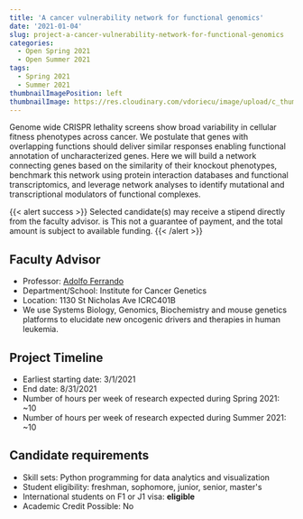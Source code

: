 ```yaml
---
title: 'A cancer vulnerability network for functional genomics'
date: '2021-01-04'
slug: project-a-cancer-vulnerability-network-for-functional-genomics
categories:
  - Open Spring 2021
  - Open Summer 2021
tags:
  - Spring 2021
  - Summer 2021
thumbnailImagePosition: left
thumbnailImage: https://res.cloudinary.com/vdoriecu/image/upload/c_thumb,w_200,g_face/v1579110178/construction_c6dqbd.png
---
```

Genome wide CRISPR lethality screens show broad variability in cellular fitness phenotypes across cancer. We postulate that genes with overlapping functions should deliver similar responses enabling functional annotation of uncharacterized genes. Here we will build a network connecting genes based on the similarity of their knockout phenotypes, benchmark this network using protein interaction databases and functional  transcriptomics, and leverage network analyses to identify mutational and transcriptional modulators of functional complexes.

<!--more-->

{{< alert success >}}
Selected candidate(s) may receive a stipend directly from the faculty advisor. is This not a guarantee of payment, and the total amount is subject to available funding.
{{< /alert >}}

## Faculty Advisor
+ Professor: [Adolfo Ferrando](http://ferrandolab.org/)
+ Department/School: Institute for Cancer Genetics
+ Location: 1130 St Nicholas Ave ICRC401B
+ We use Systems Biology, Genomics, Biochemistry and mouse genetics platforms to elucidate new oncogenic drivers and therapies in human leukemia.

## Project Timeline
+ Earliest starting date: 3/1/2021
+ End date: 8/31/2021
+ Number of hours per week of research expected during Spring 2021: ~10
+ Number of hours per week of research expected during Summer 2021: ~10

## Candidate requirements
+ Skill sets: Python programming for data analytics and visualization
+ Student eligibility: freshman, sophomore, junior, senior, master's
+ International students on F1 or J1 visa: **eligible**
+ Academic Credit Possible: No

